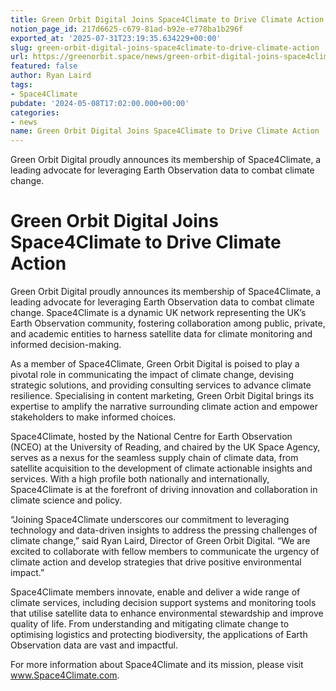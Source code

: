 ```yaml
---
title: Green Orbit Digital Joins Space4Climate to Drive Climate Action
notion_page_id: 217d6625-c679-81ad-b92e-e778ba1b296f
exported_at: '2025-07-31T23:19:35.634229+00:00'
slug: green-orbit-digital-joins-space4climate-to-drive-climate-action
url: https://greenorbit.space/news/green-orbit-digital-joins-space4climate-to-drive-climate-action/
featured: false
author: Ryan Laird
tags:
- Space4Climate
pubdate: '2024-05-08T17:02:00.000+00:00'
categories:
- news
name: Green Orbit Digital Joins Space4Climate to Drive Climate Action
---
```


Green Orbit Digital proudly announces its membership of Space4Climate, a leading advocate for leveraging Earth Observation data to combat climate change. 

# Green Orbit Digital Joins Space4Climate to Drive Climate Action

Green Orbit Digital proudly announces its membership of Space4Climate, a leading advocate for leveraging Earth Observation data to combat climate change. Space4Climate is a dynamic UK network representing the UK’s Earth Observation community, fostering collaboration among public, private, and academic entities to harness satellite data for climate monitoring and informed decision-making.

As a member of Space4Climate, Green Orbit Digital is poised to play a pivotal role in communicating the impact of climate change, devising strategic solutions, and providing consulting services to advance climate resilience. Specialising in content marketing, Green Orbit Digital brings its expertise to amplify the narrative surrounding climate action and empower stakeholders to make informed choices.

Space4Climate, hosted by the National Centre for Earth Observation (NCEO) at the University of Reading, and chaired by the UK Space Agency, serves as a nexus for the seamless supply chain of climate data, from satellite acquisition to the development of climate actionable insights and services. With a high profile both nationally and internationally, Space4Climate is at the forefront of driving innovation and collaboration in climate science and policy.

“Joining Space4Climate underscores our commitment to leveraging technology and data-driven insights to address the pressing challenges of climate change,” said Ryan Laird, Director of Green Orbit Digital. “We are excited to collaborate with fellow members to communicate the urgency of climate action and develop strategies that drive positive environmental impact.”

Space4Climate members innovate, enable and deliver a wide range of climate services, including decision support systems and monitoring tools that utilise satellite data to enhance environmental stewardship and improve quality of life. From understanding and mitigating climate change to optimising logistics and protecting biodiversity, the applications of Earth Observation data are vast and impactful.

For more information about Space4Climate and its mission, please visit www.Space4Climate.com.